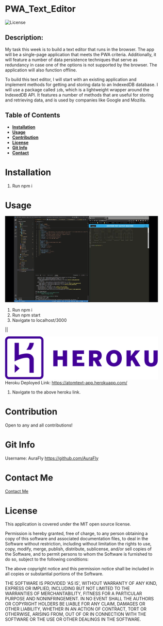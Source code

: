 # PWA_Text_Editor

![License](https://img.shields.io/badge/license-MIT-brightgreen)

## Description:

My task this week is to build a text editor that runs in the browser. The app will be a single-page application that meets the PWA criteria. Additionally, it will feature a number of data persistence techniques that serve as redundancy in case one of the options is not supported by the browser. The application will also function offline.

To build this text editor, I will start with an existing application and implement methods for getting and storing data to an IndexedDB database. I will use a package called `idb`, which is a lightweight wrapper around the IndexedDB API. It features a number of methods that are useful for storing and retrieving data, and is used by companies like Google and Mozilla.

## Table of Contents

- **[Installation](#installation)**
- **[Usage](#usage)**
- **[Contribution](#contribution)**
- **[License](#license)**
- **[Git Info](#git-info)**
- **[Contact](#contact-me)**

# Installation

1. Run npm i

# Usage

![Example](./assets/Media/SS.gif)

1. Run npm i
2. Run npm start
3. Navigate to localhost/3000

||

![Heroku](./assets/Media/Heroku_logo.svg.png)
Heroku Deployed Link:
https://atomtext-app.herokuapp.com/

1. Navigate to the above heroku link.

# Contribution

Open to any and all contributions!

# Git Info

Username: AuraFly
https://github.com/AuraFly

# Contact Me

[Contact Me](mailto:auraflydev@gmail.com)

# License

This application is covered under the MIT open source license.

Permission is hereby granted, free of charge, to any person obtaining a copy of this software and associated documentation files, to deal in the Software without restriction, including without limitation the rights to use, copy, modify, merge, publish, distribute, sublicense, and/or sell copies of the Software, and to permit persons to whom the Software is furnished to do so, subject to the following conditions:

The above copyright notice and this permission notice shall be included in all copies or substantial portions of the Software.

THE SOFTWARE IS PROVIDED 'AS IS', WITHOUT WARRANTY OF ANY KIND, EXPRESS OR IMPLIED, INCLUDING BUT NOT LIMITED TO THE WARRANTIES OF MERCHANTABILITY, FITNESS FOR A PARTICULAR PURPOSE AND NONINFRINGEMENT. IN NO EVENT SHALL THE AUTHORS OR COPYRIGHT HOLDERS BE LIABLE FOR ANY CLAIM, DAMAGES OR OTHER LIABILITY, WHETHER IN AN ACTION OF CONTRACT, TORT OR OTHERWISE, ARISING FROM, OUT OF OR IN CONNECTION WITH THE SOFTWARE OR THE USE OR OTHER DEALINGS IN THE SOFTWARE.
